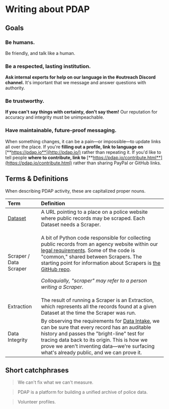 # Writing about PDAP

## Goals

### Be humans.

Be friendly, and talk like a human.

### Be a respected, lasting **institution**.

**Ask internal experts for help on our language in the \#outreach Discord channel.** It's important that we message and answer questions with authority.

### Be trustworthy.

**If you can't say things with certainty, don't say them!** Our reputation for accuracy and integrity must be unimpeachable. 

### Have maintainable, future-proof messaging.

When something changes, it can be a pain—or impossible—to update links all over the place. If you're **filling out a profile, link to language on** [**https://pdap.io**](http://pdap.io/) rather than repeating it. If you'd like to tell people **where to contribute, link to** [**https://pdap.io/contribute.html**](https://pdap.io/contribute.html) rather than sharing PayPal or GitHub links.

## Terms & Definitions

When describing PDAP activity, these are capitalized proper nouns.

<table>
  <thead>
    <tr>
      <th style="text-align:left">Term</th>
      <th style="text-align:left">Definition</th>
    </tr>
  </thead>
  <tbody>
    <tr>
      <td style="text-align:left"><a href="../../../components/datasets/">Dataset</a>
      </td>
      <td style="text-align:left">A URL pointing to a place on a police website where public records may
        be scraped. Each Dataset needs a Scraper.</td>
    </tr>
    <tr>
      <td style="text-align:left">Scraper / Data Scraper</td>
      <td style="text-align:left">
        <p>A bit of Python code responsible for collecting public records from an
          agency website within our <a href="../../legal/legal-data-scraping.md">legal requirements</a>.
          Some of the code is &quot;common,&quot; shared between Scrapers. The starting
          point for information about Scrapers is <a href="https://github.com/Police-Data-Accessibility-Project/PDAP-Scrapers/">the GitHub repo</a>.</p>
        <p></p>
        <p><em>Colloquially, &quot;scraper&quot; may refer to a person writing a Scraper.</em>
        </p>
      </td>
    </tr>
    <tr>
      <td style="text-align:left">Extraction</td>
      <td style="text-align:left">The result of running a Scraper is an Extraction, which represents all
        the records found at a given Dataset at the time the Scraper was run.</td>
    </tr>
    <tr>
      <td style="text-align:left">Data Integrity</td>
      <td style="text-align:left">By observing the requirements for <a href="../../../components/data-intake.md">Data Intake</a>,
        we can be sure that every record has an auditable history and passes the
        &quot;bright-line&quot; test for tracing data back to its origin. This
        is how we prove we aren&apos;t inventing data&#x2014;we&apos;re surfacing
        what&apos;s already public, and we can prove it.</td>
    </tr>
  </tbody>
</table>

## Short catchphrases

> We can't fix what we can't measure.

> PDAP is a platform for building a unified archive of police data.

> Volunteer profiles.

